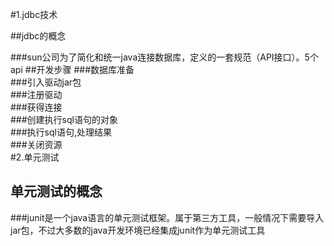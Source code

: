 

#1.jdbc技术

##jdbc的概念

  ###sun公司为了简化和统一java连接数据库，定义的一套规范（API接口）。5个api
##开发步骤
###数据库准备<br>
###引入驱动jar包<br>
###注册驱动<br>
###获得连接<br>
###创建执行sql语句的对象<br>
###执行sql语句,处理结果<br>
###关闭资源<br>
#2.单元测试
## 单元测试的概念
  ###junit是一个java语言的单元测试框架。属于第三方工具，一般情况下需要导入jar包，不过大多数的java开发环境已经集成junit作为单元测试工具

